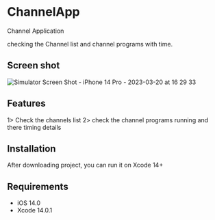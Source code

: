 # ChannelApp
Channel Application

checking the Channel list and channel programs with time.


## Screen shot
![Simulator Screen Shot - iPhone 14 Pro - 2023-03-20 at 16 29 33](https://user-images.githubusercontent.com/18631621/226320483-b661ad71-54fc-4b3e-a290-e1a6e5d110b9.png)


## Features
1> Check the channels list
2> check the channel programs running and there timing details

## Installation
After downloading project, you can run it on Xcode 14+

## Requirements

- iOS 14.0
- Xcode 14.0.1
